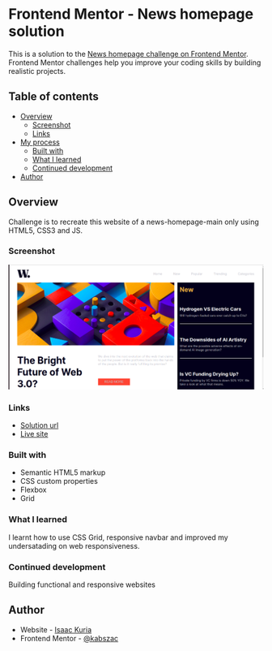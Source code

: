 # Frontend Mentor - News homepage solution

This is a solution to the [News homepage challenge on Frontend Mentor](https://www.frontendmentor.io/challenges/news-homepage-H6SWTa1MFl). Frontend Mentor challenges help you improve your coding skills by building realistic projects.

## Table of contents

- [Overview](#overview)
  - [Screenshot](#screenshot)
  - [Links](#links)
- [My process](#my-process)
  - [Built with](#built-with)
  - [What I learned](#what-i-learned)
  - [Continued development](#continued-development)
- [Author](#author)

## Overview

Challenge is to recreate this website of a news-homepage-main only using HTML5, CSS3 and JS.

### Screenshot

![](./assets/images/screenshot.png)

### Links

- [Solution url](https://github.com/kabszac/news-homepage)
- [Live site](https://kabszac.github.io/news-homepage/)

### Built with

- Semantic HTML5 markup
- CSS custom properties
- Flexbox
- Grid

### What I learned

I learnt how to use CSS Grid, responsive navbar and improved my undersatading on web responsiveness.

### Continued development

Building functional and responsive websites

## Author

- Website - [Isaac Kuria](https://kabszac.github.io/)
- Frontend Mentor - [@kabszac](https://www.frontendmentor.io/profile/kabszac)
